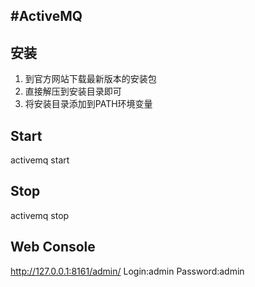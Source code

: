 #ActiveMQ
---

## 安装
1. 到官方网站下载最新版本的安装包
2. 直接解压到安装目录即可
3. 将安装目录添加到PATH环境变量

## Start
activemq start

## Stop
activemq stop

## Web Console
http://127.0.0.1:8161/admin/
Login:admin
Password:admin


